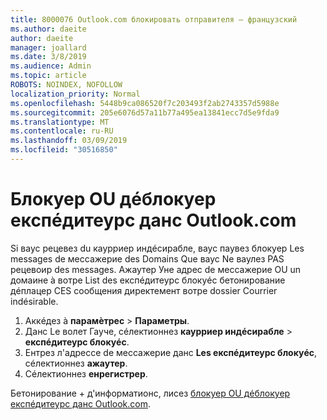 ```yaml
---
title: 8000076 Outlook.com блокировать отправителя — французский
ms.author: daeite
author: daeite
manager: joallard
ms.date: 3/8/2019
ms.audience: Admin
ms.topic: article
ROBOTS: NOINDEX, NOFOLLOW
localization_priority: Normal
ms.openlocfilehash: 5448b9ca086520f7c203493f2ab2743357d5988e
ms.sourcegitcommit: 205e6076d57a11b77a495ea13841ecc7d5e9fda9
ms.translationtype: MT
ms.contentlocale: ru-RU
ms.lasthandoff: 03/09/2019
ms.locfileid: "30516850"
---
```

# <a name="bloquer-ou-dbloquer-expditeurs-dans-outlookcom"></a>Блокуер OU дéблокуер експéдитеурс данс Outlook.com

Si ваус рецевез du каурриер индéсирабле, ваус паувез блокуер Les messages de мессажерие des Domains Que ваус Ne ваулез PAS рецевоир des messages. Ажаутер Уне адрес de мессажерие OU un домаине à вотре List des експéдитеурс блокуéс бетонирование дéплацер CES сообщения директемент вотре dossier Courrier indésirable.

1. Аккéдез à **парамèтрес** > **Параметры**.
2. Данс Le волет Гауче, сéлектионнез **каурриер индéсирабле** > **експéдитеурс блокуéс**.
3. Ентрез л'адрессе de мессажерие данс **Les експéдитеурс блокуéс**, сéлектионнез **ажаутер**.
4. Сéлектионнез **енрегистрер**.

Бетонирование + д'информатионс, лисез [блокуер OU дéблокуер експéдитеурс данс Outlook.com](https://support.office.com/fr-fr/article/bloquer-ou-débloquer-expéditeurs-dans-outlook-com-afba1c94-77bb-4f50-8b85-057cf52f4d5e?ui=fr-FR&rs=fr-FR&ad=FR).